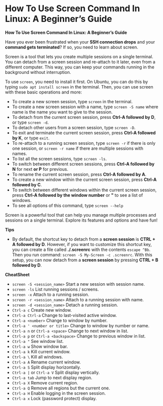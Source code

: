 # How To Use Screen Command In Linux: A Beginner’s Guide


<!--more-->
**How To Use Screen Command In Linux: A Beginner’s Guide**

Have you ever been frustrated when your **SSH connection drops** and your **command gets terminated**? If so, you need to learn about screen. 

Screen is a tool that lets you create multiple sessions on a single terminal. You can detach from a screen session and re-attach to it later, even from a different computer. This way, you can keep your commands running in the background without interruption. 

To use `screen`, you need to install it first. On Ubuntu, you can do this by typing `sudo apt install screen` in the terminal. Then, you can use screen with these basic operations and more:

- To create a new screen session, type `screen` in the terminal.
- To create a new screen session with a name, type `screen -S name` where name is the name you want to give to the session.
- To detach from the current screen session, press **Ctrl-A followed by D**, or type `screen -d`.
- To detach other users from a screen session, type `screen -D`.
- To exit and terminate the current screen session, press **Ctrl-A followed by K**, or type `exit`.
- To re-attach to a running screen session, type `screen -r` if there is only one session, or `screen -r name` if there are multiple sessions with names.
- To list all the screen sessions, type `screen -ls`.
- To switch between different screen sessions, press **Ctrl-A followed by N** for next **or P** for previous.
- To rename the current screen session, press **Ctrl-A followed by A**.
- To create a new window within the current screen session, press **Ctrl-A followed by C**.
- To switch between different windows within the current screen session, press **Ctrl-A followed by the window number** or **"** to see a list of windows.
- To see all options of this command, type `screen --help`

Screen is a powerful tool that can help you manage multiple processes and sessions on a single terminal. Explore its features and options and have fun!

**Tips**
- By default, the shortcut key to detach from a **screen session**  is **CTRL + A followed by D**. However, if you want to customize this shortcut key, you can create a file called **./.screenrc** with the contents `escape ^Bb`. Then you run command: `screen -S My-Screen -c .screenrc`. With this setup, you can now detach from a **screen session** by pressing **CTRL + B followed by D**.

**CheatSheet**
- `screen -S <session_name>`	Start a new session with session name.
- `screen -ls`	List running sessions / screens.
- `screen -x`	Attach to a running session.
- `screen -r <session_name>`	Attach to a running session with name.
- `screen -d <session_name>`	Detach a running session.
- `Ctrl-a c`	Create new window.
- `Ctrl-a Ctrl-a`	Change to last-visited active window.
- `Ctrl-a <number>`	Change to window by number.
- `Ctrl-a ' <number or title>`	Change to window by number or name.
- `Ctrl-a n` or `Ctrl-a <space>`	Change to next window in list.
- `Ctrl-a p` or `Ctrl-a <backspace>`	Change to previous window in list.
- `Ctrl-a "`	See window list.
- `Ctrl-a w`	Show window bar.
- `Ctrl-a k`	Kill current window.
- `Ctrl-a \`	Kill all windows.
- `Ctrl-a A`	Rename current window.
- `Ctrl-a S`	Split display horizontally.
- `Ctrl-a |` or `Ctrl-a V`	Split display vertically.
- `Ctrl-a tab`	Jump to next display region.
- `Ctrl-a X`	Remove current region.
- `Ctrl-a Q`	Remove all regions but the current one.
- `Ctrl-a H`	Enable logging in the screen session.
- `Ctrl-a x`	Lock (password protect) display.
